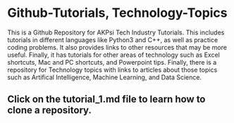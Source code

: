 # Github-Tutorials, Technology-Topics

This is a Github Repository for AKPsi Tech Industry Tutorials. This includes tutorials in different languages like Python3 and C++, as well as practice coding problems. It also provides links to other resources that may be more useful. Finally, it has tutorials for other areas of technology such as Excel shortcuts, Mac and PC shortcuts, and Powerpoint tips. Finally, there is a repository for Technology topics with links to articles about those topics such as Artifical Intelligence, Machine Learning, and Data Science. 


## Click on the tutorial_1.md file to learn how to clone a repository.

